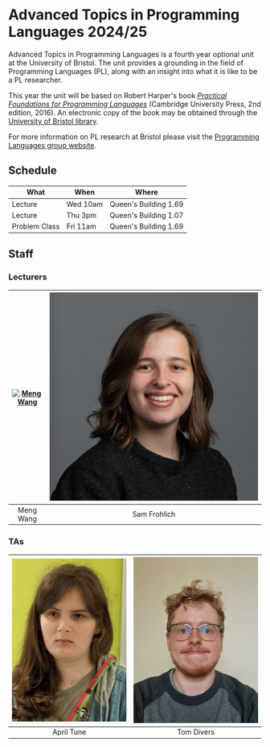 # Advanced Topics in Programming Languages 2024/25

Advanced Topics in Programming Languages is a fourth year optional unit at the
University of Bristol. The unit provides a grounding in the field of Programming
Languages (PL), along with an insight into what it is like to be a PL
researcher.

This year the unit will be based on Robert Harper's book [_Practical Foundations for
Programming Languages_](https://www.cs.cmu.edu/~rwh/pfpl/) (Cambridge University
Press, 2nd edition, 2016). An electronic copy of the book may be obtained
through the [University of Bristol library](https://www.bristol.ac.uk/library/).

For more information on PL research at Bristol please visit the [Programming Languages
group website](https://plrg-bristol.github.io/).

## Schedule

| What          | When           | Where                                     |
|---------------|----------------|-------------------------------------------|
| Lecture       | Wed 10am       | Queen's Building 1.69                     |
| Lecture       | Thu 3pm        | Queen's Building 1.07                     |
| Problem Class | Fri 11am       | Queen's Building 1.69                     |

## Staff

### Lecturers

| [![Meng Wang](Images/Staff/Meng.png#face)](https://mengwangoxf.github.io/) | [![Sam Frohlich](Images/Staff/Sam.jpg#face)](https://samfrohlich.github.io/) |
| :-------------------------------:|:------------------------:|
| Meng Wang                        | Sam Frohlich             |

### TAs

| ![April Tune](Images/Staff/April.jpg#face) | ![Tom Divers](Images/Staff/Tom.jpg#face) |
| :------------------------:   | :-------------------------------------------:|
| April Tune                   | Tom Divers                                 |
